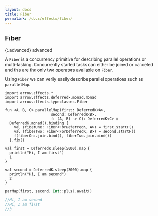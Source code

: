 ```yaml
---
layout: docs
title: Fiber
permalink: /docs/effects/fiber/
---
```


## Fiber

{:.advanced}
advanced

A `Fiber` is a concurrency primitive for describing parallel operations or multi-tasking.
Concurrently started tasks can either be joined or canceled and this are the only two operators available on `Fiber`.

Using `Fiber` we can verily easily describe parallel operations such as `parallelMap`.

```kotlin:ank
import arrow.effects.*
import arrow.effects.deferredk.monad.monad
import arrow.effects.typeclasses.Fiber

fun <A, B, C> parallelMap(first: DeferredK<A>,
                     second: DeferredK<B>,
                     f: (A, B) -> C): DeferredK<C> =
  DeferredK.monad().binding {
    val (fiberOne: Fiber<ForDeferredK, A>) = first.startF()
    val (fiberTwo: Fiber<ForDeferredK, B>) = second.startF()
    f(fiberOne.join.bind(), fiberTwo.join.bind())
  }.fix()

val first = DeferredK.sleep(5000).map {
  println("Hi, I am first")
  1
}

val second = DeferredK.sleep(3000).map {
  println("Hi, I am second")
  2
}
```

```kotlin
parMap(first, second, Int::plus).await()

//Hi, I am second
//Hi, I am first
//3
```

